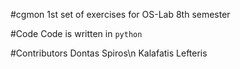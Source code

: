 #cgmon
1st set of exercises for OS-Lab 8th semester

#Code
Code is written in ```python```

#Contributors
Dontas Spiros\n
Kalafatis Lefteris
